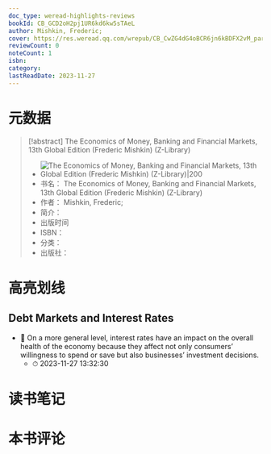 ```yaml
---
doc_type: weread-highlights-reviews
bookId: CB_GCD2oH2pj1UR6kd6kw5sTAeL
author: Mishkin, Frederic;
cover: https://res.weread.qq.com/wrepub/CB_CwZG4dG4oBCR6jn6kBDFX2vM_parsecover
reviewCount: 0
noteCount: 1
isbn: 
category: 
lastReadDate: 2023-11-27
---
```

# 元数据
> [!abstract] The Economics of Money, Banking and Financial Markets, 13th Global Edition (Frederic Mishkin) (Z-Library)
> - ![ The Economics of Money, Banking and Financial Markets, 13th Global Edition (Frederic Mishkin) (Z-Library)|200](https://res.weread.qq.com/wrepub/CB_CwZG4dG4oBCR6jn6kBDFX2vM_parsecover)
> - 书名： The Economics of Money, Banking and Financial Markets, 13th Global Edition (Frederic Mishkin) (Z-Library)
> - 作者： Mishkin, Frederic;
> - 简介： 
> - 出版时间 
> - ISBN： 
> - 分类： 
> - 出版社： 

# 高亮划线

## Debt Markets and Interest Rates


- 📌 On a more general level, interest rates have an impact on the overall health of the economy because they affect not only consumers’ willingness to spend or save but also businesses’ investment decisions. 
    - ⏱ 2023-11-27 13:32:30 
# 读书笔记

# 本书评论
